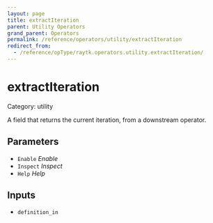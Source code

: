 ```yaml
---
layout: page
title: extractIteration
parent: Utility Operators
grand_parent: Operators
permalink: /reference/operators/utility/extractIteration
redirect_from:
  - /reference/opType/raytk.operators.utility.extractIteration/
---
```


# extractIteration

Category: utility



A field that returns the current iteration, from a downstream
operator.

## Parameters

* `Enable` *Enable*
* `Inspect` *Inspect*
* `Help` *Help*

## Inputs

* `definition_in`
